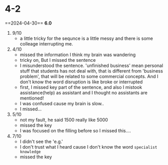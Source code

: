# 4-2

==2024-04-30== **6.0**
1. 9/10
	- a little tricky for the sequnce is a little messy and there is some colleage interrupting me.
2. 4/10
	- missed the information I think my brain was wandering
	- tricky on, But I missed the sentence
	- I misunderstood the sentence. 'unfinished business' mean personal stuff that students has not deal with, that is different from 'business problem', that will be related to some commercial concepts. And I don't know the word disruption is like broke or interrupted
	- first, I missed key part of the sentence, and also I mistook assistance(help) as assistant and I thought no assistants are mentioned!
	- I was confused cause my brain is slow..
	- I missed...
3. 5/10
	- not my fault, he said 1500 really like 5000
	- missed the key
	- I was focused on the filling before so I missed this....
4. 7/10
	- I didn't see the 'e.g.'
	- I don't trust what I heard cause I don't know the word `specialist knowledge`
	- missed the key
